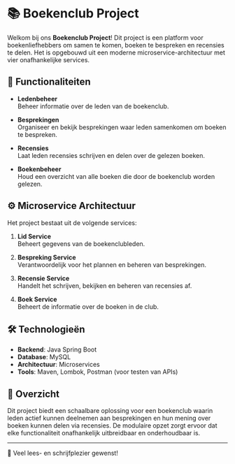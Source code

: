 # 📚 Boekenclub Project

Welkom bij ons **Boekenclub Project**! Dit project is een platform voor boekenliefhebbers om samen te komen, boeken te bespreken en recensies te delen. Het is opgebouwd uit een moderne microservice-architectuur met vier onafhankelijke services.

## 🚀 Functionaliteiten

- **Ledenbeheer**  
  Beheer informatie over de leden van de boekenclub.

- **Besprekingen**  
  Organiseer en bekijk besprekingen waar leden samenkomen om boeken te bespreken.

- **Recensies**  
  Laat leden recensies schrijven en delen over de gelezen boeken.

- **Boekenbeheer**  
  Houd een overzicht van alle boeken die door de boekenclub worden gelezen.

## ⚙️ Microservice Architectuur

Het project bestaat uit de volgende services:

1. **Lid Service**  
   Beheert gegevens van de boekenclubleden.

2. **Bespreking Service**  
   Verantwoordelijk voor het plannen en beheren van besprekingen.

3. **Recensie Service**  
   Handelt het schrijven, bekijken en beheren van recensies af.

4. **Boek Service**  
   Beheert de informatie over de boeken in de club.

## 🛠️ Technologieën

- **Backend**: Java Spring Boot
- **Database**: MySQL
- **Architectuur**: Microservices
- **Tools**: Maven, Lombok, Postman (voor testen van APIs)

## 📖 Overzicht

Dit project biedt een schaalbare oplossing voor een boekenclub waarin leden actief kunnen deelnemen aan besprekingen en hun mening over boeken kunnen delen via recensies. De modulaire opzet zorgt ervoor dat elke functionaliteit onafhankelijk uitbreidbaar en onderhoudbaar is.

---

🌟 Veel lees- en schrijfplezier gewenst!
